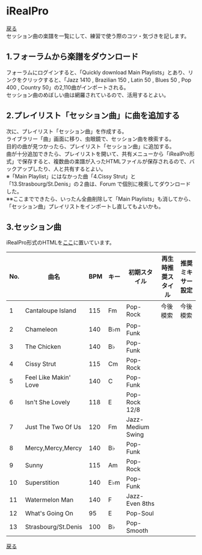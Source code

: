 # iRealPro
[戻る](./README.md)  
セッション曲の楽譜を一覧にして、練習で使う際のコツ・気づきを記します。  

## 1.フォーラムから楽譜をダウンロード
フォーラムにログインすると、「Quickly download Main Playlists」とあり、リンクをクリックすると、「Jazz 1410 , Brazilian 150 , Latin 50 , Blues 50 , Pop 400 , Country 50」の2,110曲がインポートされる。  
セッション曲のめぼしい曲は網羅されているので、活用するとよい。

## 2.プレイリスト「セッション曲」に曲を追加する
次に、プレイリスト「セッション曲」を作成する。  
ライブラリー「曲」画面に移り、虫眼鏡で、セッション曲を検索する。  
目的の曲が見つかったら、プレイリスト「セッション曲」に追加する。  
曲が十分追加できたら、プレイリストを開いて、共有メニューから「iRealPro形式」で保存すると、複数曲の楽譜が入ったHTMLファイルが保存されるので、バックアップしたり、人と共有するとよい。  
※「Main Playlist」にはなかった曲「4.Cissy Strut」と「13.Strasbourg/St.Denis」の２曲は、Forum で個別に検索してダウンロードした。  
※※ここまでできたら、いったん全曲削除して「Main Playlists」も消してから、「セッション曲」プレイリストをインポートし直してもよいかも。
  
## 3.セッション曲
iRealPro形式のHTMLを[ここ](
https://drive.google.com/drive/folders/1bncI0H9OC7B14ZMmrFaEEAesZxUTxlDg?usp=sharing)に置いています。  
  
|No.|曲名|BPM|キー|初期スタイル|再生時推奨スタイル|推奨ミキサー設定|
|---|---|---|---|---|---|---|
|1|Cantaloupe Island|115|Fm|Pop-Rock|今後模索|今後模索|
|2|Chameleon|140|B♭m|Pop-Funk|||
|3|The Chicken|140|B♭|Pop-Funk|||
|4|Cissy Strut|115|Cm|Pop-Rock|||
|5|Feel Like Makin' Love|140|C|Pop-Funk|||
|6|Isn't She Lovely|118|E|Pop-Rock 12/8|||
|7|Just The Two Of Us|120|Fm|Jazz-Medium Swing|||
|8|Mercy,Mercy,Mercy|140|B♭|Pop-Funk|||
|9|Sunny|115|Am|Pop-Rock|||
|10|Superstition|140|E♭m|Pop-Funk|||
|11|Watermelon Man|140|F|Jazz-Even 8ths|||
|12|What's Going On|95|E|Pop-Soul|||
|13|Strasbourg/St.Denis|100|B♭|Pop-Smooth|||
  
  
[戻る](./README.md) 